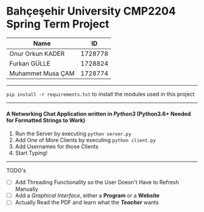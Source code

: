 # Bahçeşehir University CMP2204 Spring Term Project

| Name | ID |
| ---- | --- |
| Onur Orkun KADER | 1728778 |
| Furkan GÜLLE | 1728824 |
| Muhammet Musa ÇAM | 1728774 |
___
`pip install -r requirements.txt` to install the modules used in this project
___

#### A Networking Chat Application written in _*Python3*_ (Python3.6+ Needed for Formatted Strings to Work)
1. Run the Server by executing `python server.py`
2. Add One of More Clients by executing `python client.py`
3. Add Usernames for those Clients
4. Start Typing!

___

TODO's

- [ ] Add Threading Functionality so the User Doesn't Have to Refresh Manually
- [ ] Add a *Graphical Interface*, either a **Program** or a **Website**
- [ ] Actually Read the PDF and learn what the _**Teacher**_ wants
